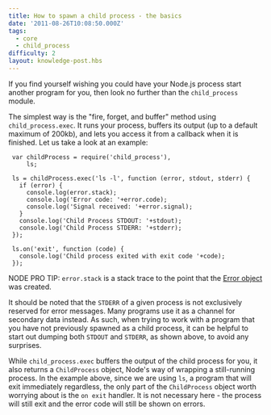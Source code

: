 ```yaml
---
title: How to spawn a child process - the basics
date: '2011-08-26T10:08:50.000Z'
tags:
  - core
  - child_process
difficulty: 2
layout: knowledge-post.hbs
---
```


If you find yourself wishing you could have your Node.js process start another program for you, then look no further than the `child_process` module.

The simplest way is the "fire, forget, and buffer" method using `child_process.exec`.  It runs your process, buffers its output (up to a default maximum of 200kb), and lets you access it from a callback when it is finished. Let us take a look at an example:

     var childProcess = require('child_process'),
         ls;

     ls = childProcess.exec('ls -l', function (error, stdout, stderr) {
       if (error) {
         console.log(error.stack);
         console.log('Error code: '+error.code);
         console.log('Signal received: '+error.signal);
       }
       console.log('Child Process STDOUT: '+stdout);
       console.log('Child Process STDERR: '+stderr);
     });

     ls.on('exit', function (code) {
       console.log('Child process exited with exit code '+code);
     });

NODE PRO TIP: `error.stack` is a stack trace to the point that the [Error object](/what-is-the-error-object) was created.

It should be noted that the `STDERR` of a given process is not exclusively reserved for error messages. Many programs use it as a channel for secondary data instead.  As such, when trying to work with a program that you have not previously spawned as a child process, it can be helpful to start out dumping both `STDOUT` and `STDERR`, as shown above, to avoid any surprises.

While `child_process.exec` buffers the output of the child process for you, it also returns a `ChildProcess` object, Node's way of wrapping a still-running process.  In the example above, since we are using `ls`, a program that will exit immediately regardless, the only part of the `ChildProcess` object worth worrying about is the `on exit` handler.  It is not necessary here - the process will still exit and the error code will still be shown on errors.
